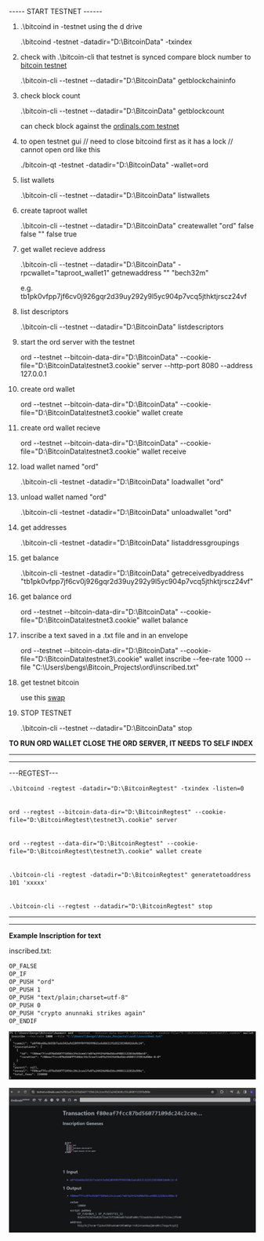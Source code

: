 
----- START TESTNET ------

1) .\bitcoind in -testnet using the d drive

    .\bitcoind -testnet -datadir="D:\BitcoinData" -txindex




2) check with .\bitcoin-cli that testnet is synced compare block number to [bitcoin testnet](https://mempool.space/testnet) 

    .\bitcoin-cli --testnet --datadir="D:\BitcoinData" getblockchaininfo





3) check block count

    .\bitcoin-cli --testnet --datadir="D:\BitcoinData" getblockcount


    can check block against the [ordinals.com testnet](https://testnet.ordinals.com/blocks) 





4) to open testnet gui  // need to close bitcoind first as it has a lock // cannot open ord like this

    
    ./bitcoin-qt -testnet -datadir="D:\BitcoinData" -wallet=ord






5) list wallets

    .\bitcoin-cli --testnet --datadir="D:\BitcoinData" listwallets





6) create taproot wallet

    .\bitcoin-cli --testnet --datadir="D:\BitcoinData" createwallet "ord" false false "" false true





7) get wallet recieve address

    .\bitcoin-cli --testnet --datadir="D:\BitcoinData" -rpcwallet="taproot_wallet1" getnewaddress "" "bech32m"

    e.g. tb1pk0vfpp7jf6cv0j926gqr2d39uy292y9l5yc904p7vcq5jthktjrscz24vf





8) list descriptors

    .\bitcoin-cli --testnet --datadir="D:\BitcoinData" listdescriptors





9) start the ord server with the testnet

    ord --testnet --bitcoin-data-dir="D:\BitcoinData" --cookie-file="D:\BitcoinData\testnet3\.cookie" server --http-port 8080 --address 127.0.0.1





10) create ord wallet

    ord --testnet --bitcoin-data-dir="D:\BitcoinData" --cookie-file="D:\BitcoinData\testnet3\.cookie" wallet create





11) create ord wallet recieve 


    ord --testnet --bitcoin-data-dir="D:\BitcoinData" --cookie-file="D:\BitcoinData\testnet3\.cookie" wallet receive






12) load wallet named "ord"

    .\bitcoin-cli -testnet -datadir="D:\BitcoinData" loadwallet "ord"





13) unload wallet named "ord"

    .\bitcoin-cli -testnet -datadir="D:\BitcoinData" unloadwallet "ord"





14) get addresses 

    .\bitcoin-cli -testnet -datadir="D:\BitcoinData" listaddressgroupings






15) get balance

   
    .\bitcoin-cli -testnet -datadir="D:\BitcoinData" getreceivedbyaddress "tb1pk0vfpp7jf6cv0j926gqr2d39uy292y9l5yc904p7vcq5jthktjrscz24vf"





16) get balance ord

    ord --testnet --bitcoin-data-dir="D:\BitcoinData" --cookie-file="D:\BitcoinData\testnet3\.cookie" wallet balance





17) inscribe a text saved in a .txt file and in an envelope

    ord --testnet --bitcoin-data-dir="D:\\BitcoinData" --cookie-file="D:\\BitcoinData\\testnet3\\.cookie" wallet inscribe --fee-rate 1000 --file "C:\\Users\\bengs\\Bitcoin_Projects\\ord\\inscribed.txt"




98) get testnet bitcoin


    use this [swap](https://www.altquick.com/swap/)


    



99) STOP TESTNET

    .\bitcoin-cli --testnet --datadir="D:\BitcoinData" stop




**TO RUN ORD WALLET CLOSE THE ORD SERVER, IT NEEDS TO SELF INDEX**


---

---

---REGTEST---

    .\bitcoind -regtest -datadir="D:\BitcoinRegtest" -txindex -listen=0


    ord --regtest --bitcoin-data-dir="D:\BitcoinRegtest" --cookie-file="D:\BitcoinRegtest\testnet3\.cookie" server


    ord --regtest --data-dir="D:\BitcoinRegtest" --cookie-file="D:\BitcoinRegtest\testnet3\.cookie" wallet create


    .\bitcoin-cli -regtest -datadir="D:\BitcoinRegtest" generatetoaddress 101 'xxxxx'


    .\bitcoin-cli --regtest --datadir="D:\BitcoinRegtest" stop
    
---

---

**Example Inscription for text**


inscribed.txt:

    OP_FALSE
    OP_IF
    OP_PUSH "ord"
    OP_PUSH 1
    OP_PUSH "text/plain;charset=utf-8"
    OP_PUSH 0
    OP_PUSH "crypto anunnaki strikes again"
    OP_ENDIF


![inscribe](./inscribe.png)


![inscribed](./inscribed.png)